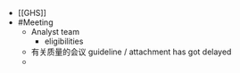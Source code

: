 - [[GHS]]
- #Meeting
	- Analyst team
		- eligibilities
	- 有关质量的会议 guideline / attachment has got delayed
	-